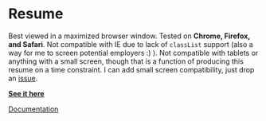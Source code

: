 Resume
=================

Best viewed in a maximized browser window. Tested on **Chrome, Firefox, and Safari**. Not compatible with IE due to lack of `classList` support (also a way for me to screen potential employers :) ). Not compatible with tablets or anything with a small screen, though that is a function of producing this resume on a time constraint. I can add small screen compatibility, just drop an [issue](https://github.com/eighttrackmind/resume/issues).

**[See it here](http://eighttrackmind.github.io/resume/)**

[Documentation](https://github.com/eighttrackmind/resume/blob/master/coffee/resume.coffee.md)